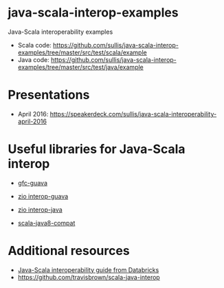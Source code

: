 # java-scala-interop-examples

Java-Scala interoperability examples

- Scala code: https://github.com/sullis/java-scala-interop-examples/tree/master/src/test/scala/example
- Java code: https://github.com/sullis/java-scala-interop-examples/tree/master/src/test/java/example


# Presentations

- April 2016:  https://speakerdeck.com/sullis/java-scala-interoperability-april-2016

# Useful libraries for Java-Scala interop

- [gfc-guava](https://github.com/gfc-collective/gfc-guava)

- [zio interop-guava](https://github.com/zio/interop-guava)

- [zio interop-java](https://github.com/zio/zio/blob/master/core/jvm/src/main/scala/zio/interop/javaz.scala)

- [scala-java8-compat](https://github.com/scala/scala-java8-compat)

# Additional resources

- [Java-Scala interoperability guide from Databricks](https://github.com/databricks/scala-style-guide/blob/master/README.md#java)
- https://github.com/travisbrown/scala-java-interop

